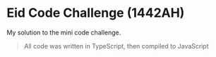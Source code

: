 # Eid Code Challenge (1442AH)
My solution to the mini code challenge.

> All code was written in TypeScript, then compiled to JavaScript
